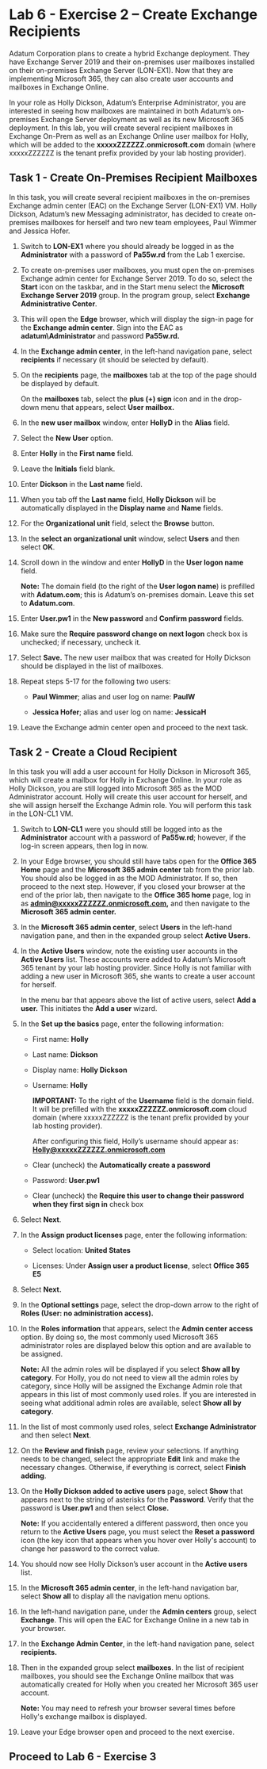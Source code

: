 # Lab 6 - Exercise 2 – Create Exchange Recipients

Adatum Corporation plans to create a hybrid Exchange deployment. They have
Exchange Server 2019 and their on-premises user mailboxes installed on their
on-premises Exchange Server (LON-EX1). Now that they are implementing Microsoft
365, they can also create user accounts and mailboxes in Exchange Online.

In your role as Holly Dickson, Adatum’s Enterprise Administrator, you are
interested in seeing how mailboxes are maintained in both Adatum’s on-premises
Exchange Server deployment as well as its new Microsoft 365 deployment. In this lab, you will create several recipient mailboxes in Exchange On-Prem as well as an Exchange Online user mailbox for Holly, which will be added to the
**xxxxxZZZZZZ.onmicrosoft.com** domain (where xxxxxZZZZZZ is the tenant prefix
provided by your lab hosting provider).

## Task 1 - Create On-Premises Recipient Mailboxes

In this task, you will create several recipient
mailboxes in the on-premises Exchange admin center (EAC) on the Exchange Server
(LON-EX1) VM. Holly Dickson, Adatum’s new Messaging administrator, has decided to create on-premises mailboxes for herself and two new team employees, Paul Wimmer and Jessica Hofer.

1. Switch to **LON-EX1** where you should already be logged in as the
    **Administrator** with a password of **Pa55w.rd** from the Lab 1 exercise.

2. To create on-premises user mailboxes, you must open the on-premises Exchange
    admin center for Exchange Server 2019. To do so, select the **Start** icon
    on the taskbar, and in the Start menu select the **Microsoft Exchange Server
    2019** group. In the program group, select **Exchange Administrative
    Center**.

3. This will open the **Edge** browser, which will display the sign-in page for
    the **Exchange admin center**. Sign into the EAC as
    **adatum\\Administrator** and password **Pa55w.rd.**

4. In the **Exchange admin center**, in the left-hand navigation pane, select
    **recipients** if necessary (it should be selected by default).

5. On the **recipients** page, the **mailboxes** tab at the top of the page
    should be displayed by default.  

    On the **mailboxes** tab, select the **plus (+) sign** icon and in the
    drop-down menu that appears, select **User mailbox.**

6. In the **new user mailbox** window, enter **HollyD** in the **Alias** field.

7. Select the **New User** option.

8. Enter **Holly** in the **First name** field.

9. Leave the **Initials** field blank.

10. Enter **Dickson** in the **Last name** field.

11. When you tab off the **Last name** field, **Holly Dickson** will be
    automatically displayed in the **Display name** and **Name** fields.

12. For the **Organizational unit** field, select the **Browse** button.

13. In the **select an organizational unit** window, select **Users** and then
    select **OK**.

14. Scroll down in the window and enter **HollyD** in the **User logon name**
    field.  

    **Note:** The domain field (to the right of the **User logon name**) is
    prefilled with **Adatum.com**; this is Adatum’s on-premises domain. Leave
    this set to **Adatum.com**.

15. Enter **User.pw1** in the **New password** and **Confirm password** fields.

16. Make sure the **Require password change on next logon** check box is
    unchecked; if necessary, uncheck it.

17. Select **Save.** The new user mailbox that was created for Holly Dickson
    should be displayed in the list of mailboxes.

18. Repeat steps 5-17 for the following two users:

    - **Paul Wimmer**; alias and user log on name: **PaulW**

    - **Jessica Hofer**; alias and user log on name: **JessicaH**

19. Leave the Exchange admin center open and proceed to the next task.

## Task 2 - Create a Cloud Recipient

In this task you will add a user account for Holly Dickson in Microsoft 365,
which will create a mailbox for Holly in Exchange Online. In your role as Holly
Dickson, you are still logged into Microsoft 365 as the MOD Administrator
account. Holly will create this user account for herself, and she will assign
herself the Exchange Admin role. You will perform this task in the LON-CL1 VM.

1. Switch to **LON-CL1** were you should still be logged into as the **Administrator** account
    with a password of **Pa55w.rd**; however, if the log-in screen appears, then
    log in now.

2. In your Edge browser, you should still have tabs open for the **Office 365
    Home** page and the **Microsoft 365 admin center** tab from the prior lab.
    You should also be logged in as the MOD Administrator. If so, then proceed
    to the next step. However, if you closed your browser at the end of the
    prior lab, then navigate to the **Office 365 home** page, log in as
    **admin@xxxxxZZZZZZ.onmicrosoft.com,** and then navigate to the **Microsoft 365 admin center.**

3. In the **Microsoft 365 admin center**, select **Users** in the left-hand
    navigation pane, and then in the expanded group select **Active Users.**

4. In the **Active Users** window, note the existing user accounts in the
    **Active Users** list. These accounts were added to Adatum’s Microsoft 365
    tenant by your lab hosting provider. Since Holly is not familiar with adding
    a new user in Microsoft 365, she wants to create a user account for herself.  

    In the menu bar that appears above the list of active users, select **Add a
    user.** This initiates the **Add a user** wizard.

5. In the **Set up the basics** page, enter the following information:

    - First name: **Holly**

    - Last name: **Dickson**

    - Display name: **Holly Dickson**

    - Username: **Holly**

        **IMPORTANT:** To the right of the **Username** field is the domain
        field. It will be prefilled with the **xxxxxZZZZZZ.onmicrosoft.com**
        cloud domain (where xxxxxZZZZZZ is the tenant prefix provided by your
        lab hosting provider).

        After configuring this field, Holly’s username should appear as:
        **Holly@xxxxxZZZZZZ.onmicrosoft.com**

    - Clear (uncheck) the **Automatically create a password**

    - Password: **User.pw1**

    - Clear (uncheck) the **Require this user to change their password when
        they first sign in** check box

6. Select **Next**.

7. In the **Assign product licenses** page, enter the following information:

    - Select location: **United States**

    - Licenses: Under **Assign user a product license**, select **Office 365 E5**

8. Select **Next.**

9. In the **Optional settings** page, select the drop-down arrow to the right
    of **Roles (User: no administration access).**

10. In the **Roles information** that appears, select the **Admin center
    access** option. By doing so, the most commonly used Microsoft 365
    administrator roles are displayed below this option and are available to be
    assigned.

    **Note:** All the admin roles will be displayed if you select **Show all by
    category**. For Holly, you do not need to view all the admin roles by
    category, since Holly will be assigned the Exchange Admin role that appears
    in this list of most commonly used roles. If you are interested in seeing
    what additional admin roles are available, select **Show all by category**.

11. In the list of most commonly used roles, select **Exchange Administrator** and then
    select **Next**.

12. On the **Review and finish** page, review your selections. If anything needs
    to be changed, select the appropriate **Edit** link and make the necessary
    changes. Otherwise, if everything is correct, select **Finish adding**.

13. On the **Holly Dickson added to active users** page, select **Show** that
    appears next to the string of asterisks for the **Password**. Verify that
    the password is **User.pw1** and then select **Close.**

    **Note:** If you accidentally entered a different password, then once you
    return to the **Active Users** page, you must select the **Reset a
    password** icon (the key icon that appears when you hover over Holly's
    account) to change her password to the correct value.

14. You should now see Holly Dickson’s user account in the **Active users**
    list.

15. In the **Microsoft 365 admin center**, in the left-hand navigation bar,
    select **Show all** to display all the navigation menu options.

16. In the left-hand navigation pane, under the **Admin centers** group, select
    **Exchange**. This will open the EAC for Exchange Online in a new tab in
    your browser.

17. In the **Exchange Admin Center**, in the left-hand navigation pane, select
    **recipients.**

18. Then in the expanded group select **mailboxes**.
    In the list of recipient mailboxes, you should see the Exchange Online
    mailbox that was automatically created for Holly when you created her
    Microsoft 365 user account.

    **Note:** You may need to refresh your browser several times before Holly's exchange mailbox is displayed.

19. Leave your Edge browser open and proceed to the next exercise.

## Proceed to Lab 6 - Exercise 3
